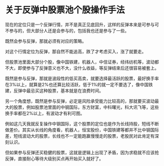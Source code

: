 # 关于反弹中股票池个股操作手法

现在的定位只是一个反弹行情，并不是真正见底回升，这样的反弹本来是可参与可不参与的，但大部分人还是会参与的，包括我也还是参与了一些。

既然会参与反弹，那就必须有对应的策略。

对这个行情定位为反弹，那自然不能追高，跌了才考虑买入，涨了就要走。

但股票池里面大部分个股，像中国铁建，机器人，中信证券，经纬纺机等，波动都不大，即使参与了反弹意义也不大，没什么收益，等反弹结束后还很容易被套上。

既然是参与反弹，那就是波段性的低买高卖，就要选择最活跃的股票，最好换手率在3%以上，就算是2%也还算比较活跃，低于1%的就一定不要选了，像中国铁建，反弹中最忌买这种股票，基本就是在浪费时间。

另一个角度想，既然是参与反弹，必定是风险承受能力比较高的，那就要买波动最大的股票，例如股票池里面的中钢国际，东方财富，中科曙光，科大讯飞等，这些换手率都在2%以上，有波动才有利可图。

例如这几天我就反复操作中钢国际，这个股票的定位也是作为长线持股，短线不断做差价。其实从长线的角度看，机器人，恒宝股份，中国铁建等都并不比中钢国际差，短线波动大的股票，长线也不一定能跑赢慢慢走的股票，老股民对此肯定有深刻认识。

但如果参与反弹还买稳健的股票，这就是逻辑上出现了矛盾，因为求稳就不应该抢反弹，直接耐心等待大级别买点再开始买入就好了。